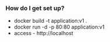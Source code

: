 ### How do I get set up? ###

* docker build -t application:v1 . 
* docker run -d -p 80:80 application:v1
* access - http://localhost
